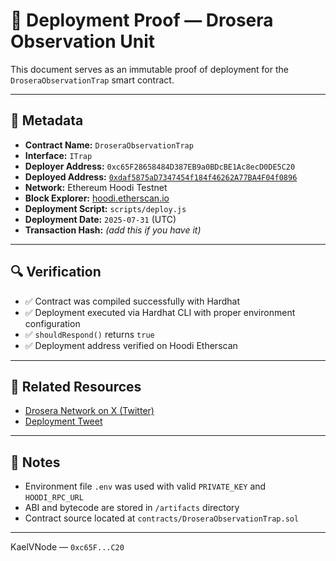 # 📄 Deployment Proof — Drosera Observation Unit

This document serves as an immutable proof of deployment for the `DroseraObservationTrap` smart contract.

---

## 🧾 Metadata

- **Contract Name:** `DroseraObservationTrap`
- **Interface:** `ITrap`
- **Deployer Address:** `0xc65F28658484D387EB9a0BDcBE1Ac8ecD0DE5C20`
- **Deployed Address:** [`0xdaf5875aD7347454f184f46262A77BA4F04f0896`](https://hoodi.etherscan.io/address/0xdaf5875aD7347454f184f46262A77BA4F04f0896)
- **Network:** Ethereum Hoodi Testnet
- **Block Explorer:** [hoodi.etherscan.io](https://hoodi.etherscan.io)
- **Deployment Script:** `scripts/deploy.js`
- **Deployment Date:** `2025-07-31` (UTC)
- **Transaction Hash:** _(add this if you have it)_

---

## 🔍 Verification

- ✅ Contract was compiled successfully with Hardhat
- ✅ Deployment executed via Hardhat CLI with proper environment configuration
- ✅ `shouldRespond()` returns `true`
- ✅ Deployment address verified on Hoodi Etherscan

---

## 🔗 Related Resources

- [Drosera Network on X (Twitter)](https://x.com/DroseraNetwork)
- [Deployment Tweet](https://x.com/Kaelvin21/status/1945041032397123894)

---

## 📌 Notes

- Environment file `.env` was used with valid `PRIVATE_KEY` and `HOODI_RPC_URL`
- ABI and bytecode are stored in `/artifacts` directory
- Contract source located at `contracts/DroseraObservationTrap.sol`

---

KaelVNode — `0xc65F...C20`
